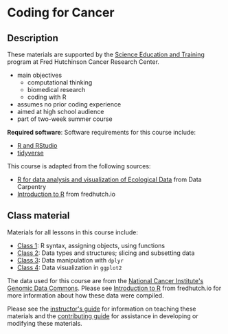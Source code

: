 # Coding for Cancer

## Description

These materials are supported by the [Science Education and Training](https://www.fredhutch.org/en/about/education-outreach.html)
program at Fred Hutchinson Cancer Research Center.

- main objectives
  - computational thinking
  - biomedical research
  - coding with R
- assumes no prior coding experience
- aimed at high school audience
- part of two-week summer course 

**Required software**: Software requirements for this course include:
- [R and RStudio]()
- [tidyverse]()

This course is adapted from the following sources:
- [R for data analysis and visualization of Ecological Data](https://datacarpentry.org/R-ecology-lesson/) from Data Carpentry
- [Introduction to R](https://fredhutchio.github.io/r_intro) from fredhutch.io

## Class material

Materials for all lessons in this course include:

- [Class 1](class1.md): R syntax, assigning objects, using functions
- [Class 2](class2.md): Data types and structures; slicing and subsetting data
- [Class 3](class3.md): Data manipulation with `dplyr`
- [Class 4](class4.md): Data visualization in `ggplot2`

The data used for this course are from the [National Cancer Institute's Genomic Data Commons](https://gdc.cancer.gov).
Please see [Introduction to R](https://fredhutchio.github.io/r_intro)
from fredhutch.io for more information about how these data were compiled.

Please see the [instructor's guide](instructors.md)
for information on teaching these materials
and the [contributing guide](contributing)
for assistance in developing or modifying these materials.
